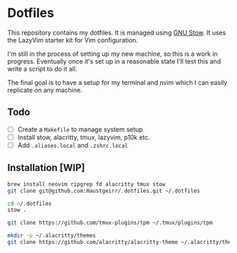 # Dotfiles

This repository contains my dotfiles. It is managed using [GNU Stow](https://www.gnu.org/software/stow/).
It uses the LazyVim starter kit for Vim configuration.

I'm still in the process of setting up my new machine, so this is a work in progress.
Eventually once it's set up in a reasonable state I'll test this and write a script to do it all.

The final goal is to have a setup for my terminal and nvim which I can easily replicate on any machine.

## Todo

- [ ] Create a `Makefile` to manage system setup
- [ ] Install stow, alacritty, tmux, lazyvim, p10k etc.
- [ ] Add `.aliases.local` and `.zshrc.local`

## Installation [WIP]

```bash
brew install neovim ripgrep fd alacritty tmux stow
git clone git@github.com:Haustgeirr/.dotfiles.git ~/.dotfiles

cd ~/.dotfiles
stow .

git clone https://github.com/tmux-plugins/tpm ~/.tmux/plugins/tpm

mkdir -p ~/.alacritty/themes
git clone https://github.com/alacritty/alacritty-theme ~/.alacritty/themes
```
